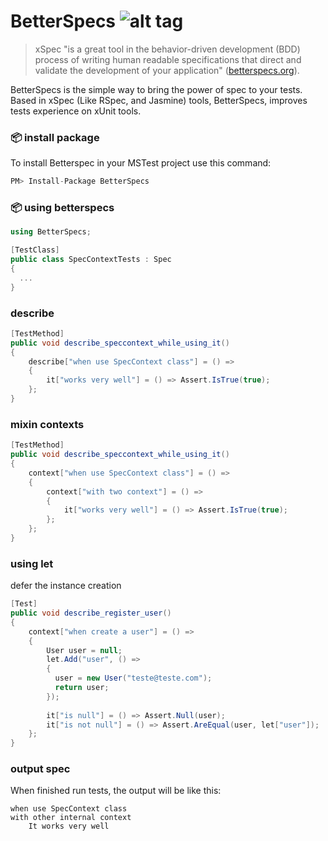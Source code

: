 # BetterSpecs ![alt tag](https://travis-ci.org/ycodeteam/betterspecs.svg?branch=master)
>xSpec "is a great tool in the behavior-driven development (BDD) process of writing human readable specifications that direct and validate the development of your application" ([betterspecs.org](http://betterspecs.org/)). 

BetterSpecs is the simple way to bring the power of spec to your tests. Based in xSpec (Like RSpec, and Jasmine) tools, BetterSpecs, improves tests experience on xUnit tools. 

### :package: install package
To install Betterspec in your MSTest project use this command:

```csharp
PM> Install-Package BetterSpecs
```

### :package: using betterspecs
```csharp
using BetterSpecs;

[TestClass]
public class SpecContextTests : Spec
{
  ...
}
````

### describe
```csharp
[TestMethod]
public void describe_speccontext_while_using_it()
{
    describe["when use SpecContext class"] = () =>
    {
        it["works very well"] = () => Assert.IsTrue(true);
    };
}
````

### mixin contexts
```csharp
[TestMethod]
public void describe_speccontext_while_using_it()
{
    context["when use SpecContext class"] = () =>
    {
        context["with two context"] = () =>
        {
            it["works very well"] = () => Assert.IsTrue(true);
        };
    };
}
````

### using let
defer the instance creation

```csharp
[Test]
public void describe_register_user()
{
    context["when create a user"] = () =>
    {
        User user = null;
        let.Add("user", () => 
        { 
          user = new User("teste@teste.com");
          return user;
        });
        
        it["is null"] = () => Assert.Null(user);
        it["is not null"] = () => Assert.AreEqual(user, let["user"]);
    };
}
````

### output spec
When finished run tests, the output will be like this:

```
when use SpecContext class
with other internal context
    It works very well
```
